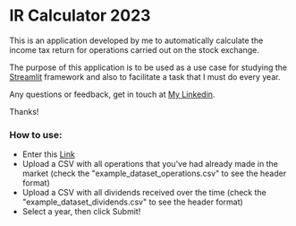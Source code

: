# IR Calculator 2023

This is an application developed by me to automatically calculate the income tax return for operations carried out on the stock exchange.

The purpose of this application is to be used as a use case for studying the [Streamlit](https://streamlit.io/) framework and also to facilitate a task that I must do every year.

Any questions or feedback, get in touch at [My Linkedin](https://www.linkedin.com/in/soumessias/).

Thanks!

### How to use:

- Enter this [Link](https://soumessias-ir-calculator-appinicio-3pp8ir.streamlit.app/)
- Upload a CSV with all operations that you've had already made in the market (check the "example_dataset_operations.csv" to see the header format)
- Upload a CSV with all dividends received over the time (check the "example_dataset_dividends.csv" to see the header format)
- Select a year, then click Submit!
